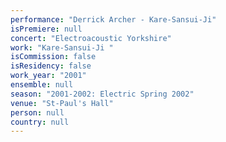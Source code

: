 ```yaml
---
performance: "Derrick Archer - Kare-Sansui-Ji"
isPremiere: null
concert: "Electroacoustic Yorkshire"
work: "Kare-Sansui-Ji "
isCommission: false
isResidency: false
work_year: "2001"
ensemble: null
season: "2001-2002: Electric Spring 2002"
venue: "St-Paul's Hall"
person: null
country: null
---
```


